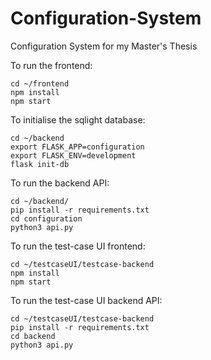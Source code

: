 # Configuration-System
Configuration System for my Master's Thesis

To run the frontend:
```
cd ~/frontend
npm install
npm start
```

To initialise the sqlight database:
```
cd ~/backend
export FLASK_APP=configuration
export FLASK_ENV=development
flask init-db
```

To run the backend API:
```
cd ~/backend/
pip install -r requirements.txt
cd configuration
python3 api.py
```

To run the test-case UI frontend:
```
cd ~/testcaseUI/testcase-backend
npm install
npm start
```

To run the test-case UI backend API:
```
cd ~/testcaseUI/testcase-backend
pip install -r requirements.txt
cd backend
python3 api.py
```
